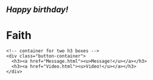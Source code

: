 <!DOCTYPE html>
<html lang="en">
<head>
  <meta charset="UTF-8">
  <meta name="viewport" content="width=device-width, initial-scale=1.0">
  <link rel="stylesheet" type="text/css" href="18th.css">
  <link href="https://fonts.cdnfonts.com/css/huntesla-gloficka" rel="stylesheet">
  <link href="https://fonts.cdnfonts.com/css/bagel-fat-one" rel="stylesheet">
  <link href="https://fonts.cdnfonts.com/css/red-hat-mono" rel="stylesheet">
  <link rel="icon" href="favicon.jpg" type="/x-icon">
  <link rel="shortcut icon" href="favicon.jpg" type="image/x-icon">

</head>
<body>

  <div class="container">
    <h2><i>Happy birthday!</i></h2>
    <h1>Faith</h1>

    <!-- container for two h3 boxes -->
    <div class="button-container">
      <h3><a href="Message.html"><u>Message!</u></a></h3>
      <h3><a href="Video.html"><u>Video!</u></a></h3>
    </div>
  </div>

</body>
</html>
